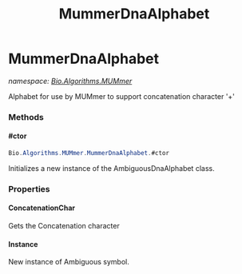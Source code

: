 ﻿---
title: MummerDnaAlphabet
---

# MummerDnaAlphabet
_namespace: [Bio.Algorithms.MUMmer](N-Bio.Algorithms.MUMmer.html)_

Alphabet for use by MUMmer to support concatenation character '+'

### Methods

#### #ctor
```csharp
Bio.Algorithms.MUMmer.MummerDnaAlphabet.#ctor
```
Initializes a new instance of the AmbiguousDnaAlphabet class.



### Properties

#### ConcatenationChar
Gets the Concatenation character
#### Instance
New instance of Ambiguous symbol.

